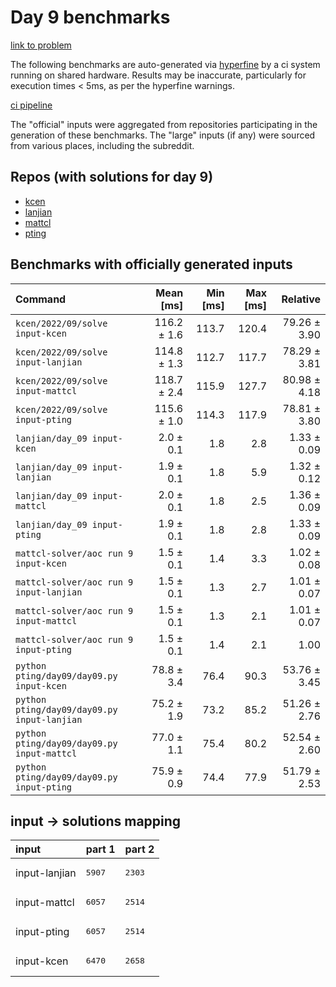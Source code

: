 # Day 9 benchmarks

[link to problem](http://adventofcode.com/2022/day/9)

The following benchmarks are auto-generated via [hyperfine](https://github.com/sharkdp/hyperfine) by a ci system running on shared hardware. Results may be inaccurate, particularly for execution times < 5ms, as per the hyperfine warnings.

[ci pipeline](http://ci.papercode.net:8080/teams/aoc2022/pipelines/aoc-compare-2022)

The "official" inputs were aggregated from repositories participating in the generation of these benchmarks. The "large" inputs (if any) were sourced from various places, including the subreddit.

## Repos (with solutions for day 9)


- [kcen](https://github.com/kcen/AdventOfCode)
- [lanjian](https://github.com/LanJian/aoc-2022)
- [mattcl](https://github.com/mattcl/aoc2022)
- [pting](https://github.com/pting/aoc2022)

## Benchmarks with officially generated inputs
| Command | Mean [ms] | Min [ms] | Max [ms] | Relative |
|:---|---:|---:|---:|---:|
| `kcen/2022/09/solve input-kcen` | 116.2 ± 1.6 | 113.7 | 120.4 | 79.26 ± 3.90 |
| `kcen/2022/09/solve input-lanjian` | 114.8 ± 1.3 | 112.7 | 117.7 | 78.29 ± 3.81 |
| `kcen/2022/09/solve input-mattcl` | 118.7 ± 2.4 | 115.9 | 127.7 | 80.98 ± 4.18 |
| `kcen/2022/09/solve input-pting` | 115.6 ± 1.0 | 114.3 | 117.9 | 78.81 ± 3.80 |
| `lanjian/day_09 input-kcen` | 2.0 ± 0.1 | 1.8 | 2.8 | 1.33 ± 0.09 |
| `lanjian/day_09 input-lanjian` | 1.9 ± 0.1 | 1.8 | 5.9 | 1.32 ± 0.12 |
| `lanjian/day_09 input-mattcl` | 2.0 ± 0.1 | 1.8 | 2.5 | 1.36 ± 0.09 |
| `lanjian/day_09 input-pting` | 1.9 ± 0.1 | 1.8 | 2.8 | 1.33 ± 0.09 |
| `mattcl-solver/aoc run 9 input-kcen` | 1.5 ± 0.1 | 1.4 | 3.3 | 1.02 ± 0.08 |
| `mattcl-solver/aoc run 9 input-lanjian` | 1.5 ± 0.1 | 1.3 | 2.7 | 1.01 ± 0.07 |
| `mattcl-solver/aoc run 9 input-mattcl` | 1.5 ± 0.1 | 1.3 | 2.1 | 1.01 ± 0.07 |
| `mattcl-solver/aoc run 9 input-pting` | 1.5 ± 0.1 | 1.4 | 2.1 | 1.00 |
| `python pting/day09/day09.py input-kcen` | 78.8 ± 3.4 | 76.4 | 90.3 | 53.76 ± 3.45 |
| `python pting/day09/day09.py input-lanjian` | 75.2 ± 1.9 | 73.2 | 85.2 | 51.26 ± 2.76 |
| `python pting/day09/day09.py input-mattcl` | 77.0 ± 1.1 | 75.4 | 80.2 | 52.54 ± 2.60 |
| `python pting/day09/day09.py input-pting` | 75.9 ± 0.9 | 74.4 | 77.9 | 51.79 ± 2.53 |

## input -> solutions mapping
|input|part 1|part 2|
|:---|:---|:---|
|input-lanjian|<pre>5907</pre>|<pre>2303</pre>|
|input-mattcl|<pre>6057</pre>|<pre>2514</pre>|
|input-pting|<pre>6057</pre>|<pre>2514</pre>|
|input-kcen|<pre>6470</pre>|<pre>2658</pre>|
